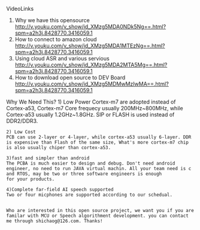 VideoLinks
1. Why we have this opensource
http://v.youku.com/v_show/id_XMzg5MDA0NDk5Ng==.html?spm=a2h3j.8428770.3416059.1
2. How to connect to amazon cloud
http://v.youku.com/v_show/id_XMzg5MDA1MTEzNg==.html?spm=a2h3j.8428770.3416059.1
3. Using cloud ASR and various servious
http://v.youku.com/v_show/id_XMzg5MDA2MTA5Mg==.html?spm=a2h3j.8428770.3416059.1
4. How to download open source to DEV Board
http://v.youku.com/v_show/id_XMzg5MDMwMzIwMA==.html?spm=a2h3j.8428770.3416059.1


Why We Need This?
    1) Low Power
    Cortex-m7 are adopted instead of Cortex-a53, Cortex-m7 Core frequecy usually 200MHz~800MHz, while Cortex-a53 usually 1.2GHz~1.8GHz.
    SIP or FLASH is used instead of DDR2/DDR3.

    2) Low Cost
    PCB can use 2-layer or 4-layer, while cortex-a53 usually 6-layer. DDR is expensive than Flash of the same size, What's more cortex-m7 chip is also usually chiper than cortex-a53.

    3)fast and simpler than android
    The PCBA is much easier to design and debug. Don't need android engineer, no need to run JAVA virtual machin. All your team need is c and RTOS, may be two or three software engineers is enough
    for your products.

    4)Complete far-field AI speech supported
    Two or four micphones are supported according to our schedual.


    Who are interested in this open source project, we want you if you are familar with MCU or Speech algorithment development. you can contact me through shichaog@126.com. Thanks!

